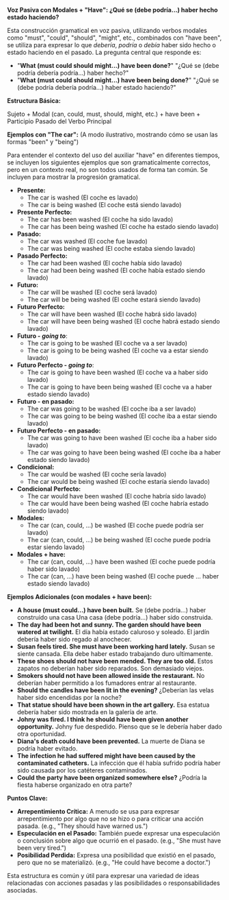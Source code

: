 

**Voz Pasiva con Modales + "Have": ¿Qué se (debe podría...) haber hecho estado haciendo?**

Esta construcción gramatical en voz pasiva, utilizando verbos modales como "must", "could", "should", "might", etc., combinados con "have been", se utiliza para expresar lo que *debería*, *podría* o *debía* haber sido hecho o estado haciendo en el pasado.  La pregunta central que responde es:

*   "**What (must could should might...) have been done?**"   "¿Qué se (debe podría debería podría...) haber hecho?"
*   "**What (must could should might...) have been being done?**"   "¿Qué se (debe podría debería podría...) haber estado haciendo?"

**Estructura Básica:**

Sujeto + Modal (can, could, must, should, might, etc.) + have been + Participio Pasado del Verbo Principal

**Ejemplos con "The car":**  (A modo ilustrativo, mostrando cómo se usan las formas "been" y "being")

Para entender el contexto del uso del auxiliar "have" en diferentes tiempos, se incluyen los siguientes ejemplos que son gramaticalmente correctos, pero en un contexto real, no son todos usados de forma tan común. Se incluyen para mostrar la progresión gramatical.

*   **Presente:**
    *   The car is washed (El coche es lavado)
    *   The car is being washed (El coche está siendo lavado)
*   **Presente Perfecto:**
    *   The car has been washed (El coche ha sido lavado)
    *   The car has been being washed (El coche ha estado siendo lavado)
*   **Pasado:**
    *   The car was washed (El coche fue lavado)
    *   The car was being washed (El coche estaba siendo lavado)
*   **Pasado Perfecto:**
    *   The car had been washed (El coche había sido lavado)
    *   The car had been being washed (El coche había estado siendo lavado)
*   **Futuro:**
    *   The car will be washed (El coche será lavado)
    *   The car will be being washed (El coche estará siendo lavado)
*   **Futuro Perfecto:**
    *   The car will have been washed (El coche habrá sido lavado)
    *   The car will have been being washed (El coche habrá estado siendo lavado)
*   **Futuro - *going to***:
    *   The car is going to be washed (El coche va a ser lavado)
    *   The car is going to be being washed (El coche va a estar siendo lavado)
*   **Futuro Perfecto - *going to***:
    *   The car is going to have been washed (El coche va a haber sido lavado)
    *   The car is going to have been being washed (El coche va a haber estado siendo lavado)
*   **Futuro - en pasado:**
    *   The car was going to be washed (El coche iba a ser lavado)
    *   The car was going to be being washed (El coche iba a estar siendo lavado)
*   **Futuro Perfecto - en pasado:**
    *   The car was going to have been washed (El coche iba a haber sido lavado)
    *   The car was going to have been being washed (El coche iba a haber estado siendo lavado)
*   **Condicional:**
    *   The car would be washed (El coche sería lavado)
    *   The car would be being washed (El coche estaría siendo lavado)
*   **Condicional Perfecto:**
    *   The car would have been washed (El coche habría sido lavado)
    *   The car would have been being washed (El coche habría estado siendo lavado)
*   **Modales:**
    *   The car (can, could, ...) be washed (El coche puede podría ser lavado)
    *   The car (can, could, ...) be being washed (El coche puede podría estar siendo lavado)
*   **Modales + have:**
    *   The car (can, could, ...) have been washed (El coche puede podría haber sido lavado)
    *   The car (can, ...) have been being washed (El coche puede ... haber estado siendo lavado)

**Ejemplos Adicionales (con modales + have been):**

*   **A house (must could...) have been built.**
    Se (debe podría...) haber construido una casa   Una casa (debe podría...) haber sido construida.
*   **The day had been hot and sunny. The garden should have been watered at twilight.**
    El día había estado caluroso y soleado. El jardín debería haber sido regado al anochecer.
*   **Susan feels tired. She must have been working hard lately.**
    Susan se siente cansada. Ella debe haber estado trabajando duro ultimamente.
*   **These shoes should not have been mended. They are too old.**
    Estos zapatos no deberían haber sido reparados. Son demasiado viejos.
*   **Smokers should not have been allowed inside the restaurant.**
    No deberían haber permitido a los fumadores entrar al restaurante.
*   **Should the candles have been lit in the evening?**
    ¿Deberían las velas haber sido encendidas por la noche?
*   **That statue should have been shown in the art gallery.**
    Esa estatua debería haber sido mostrada en la galería de arte.
*   **Johny was fired. I think he should have been given another opportunity.**
    Johny fue despedido. Pienso que se le debería haber dado otra oportunidad.
*   **Diana's death could have been prevented.**
    La muerte de Diana se podría haber evitado.
*   **The infection he had suffered might have been caused by the contaminated catheters.**
    La infección que él había sufrido podría haber sido causada por los catéteres contaminados.
*   **Could the party have been organized somewhere else?**
    ¿Podría la fiesta haberse organizado en otra parte?

**Puntos Clave:**

*   **Arrepentimiento Crítica:**  A menudo se usa para expresar arrepentimiento por algo que no se hizo o para criticar una acción pasada. (e.g., "They should have warned us.")
*   **Especulación en el Pasado:**  También puede expresar una especulación o conclusión sobre algo que ocurrió en el pasado. (e.g., "She must have been very tired.")
*   **Posibilidad Perdida:** Expresa una posibilidad que existió en el pasado, pero que no se materializó. (e.g., "He could have become a doctor.")

Esta estructura es común y útil para expresar una variedad de ideas relacionadas con acciones pasadas y las posibilidades o responsabilidades asociadas.
